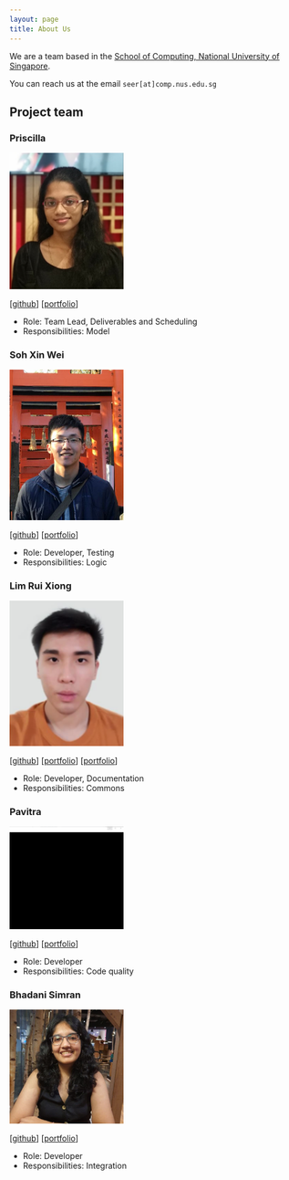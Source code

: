 ```yaml
---
layout: page
title: About Us
---
```


We are a team based in the [School of Computing, National University of Singapore](http://www.comp.nus.edu.sg).

You can reach us at the email `seer[at]comp.nus.edu.sg`

## Project team

### Priscilla

<img src="images/ppris.png" width="200px">

[[github](http://github.com/ppris)]
[[portfolio](team/ppris.md)]

* Role: Team Lead, Deliverables and Scheduling 
* Responsibilities: Model

### Soh Xin Wei

<img src="images/xiinweii98.png" width="200px">

[[github](http://github.com/xiinweii98)]
[[portfolio](team/xiinweii98.md)]

* Role: Developer, Testing
* Responsibilities: Logic

### Lim Rui Xiong

<img src="images/ruixiong2211.png" width="200px">

[[github](http://github.com/RuiXiong2211)] [[portfolio](team/RuiXiong2211)]
[[portfolio](team/ruixiong2211.md)]

* Role: Developer, Documentation
* Responsibilities: Commons

### Pavitra

<img src="images/pavz02.png" width="200px">

[[github](http://github.com/pavz02)]
[[portfolio](team/pavz02.md)]

* Role: Developer
* Responsibilities: Code quality

### Bhadani Simran

<img src="images/simran-bhadani3.png" width="200px">

[[github](http://github.com/simran-bhadani3)]
[[portfolio](team/simran-bhadani3)]

* Role: Developer
* Responsibilities: Integration
